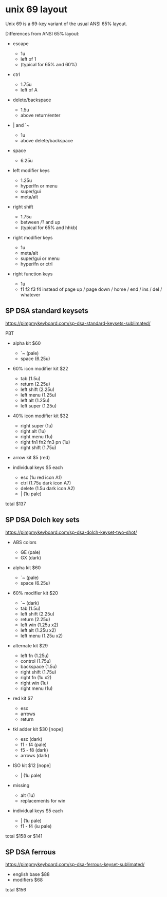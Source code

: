 unix 69 layout
==============

Unix 69 is a 69-key variant of the usual ANSI 65% layout.

Differences from ANSI 65% layout:

  * escape
      - 1u
      - left of 1
      - (typical for 65% and 60%)

  * ctrl
      - 1.75u
      - left of A

  * delete/backspace
      - 1.5u
      - above return/enter

  * \| and `~
      - 1u
      - above delete/backspace

  * space
      - 6.25u

  * left modifier keys
      - 1.25u
      - hyper/fn or menu
      - super/gui
      - meta/alt

  * right shift
      - 1.75u
      - between /? and up
      - (typical for 65% and hhkb)

  * right modifier keys
      - 1u
      - meta/alt
      - super/gui or menu
      - hyper/fn or ctrl

  * right function keys
      - 1u
      - f1 f2 f3 f4 instead of
        page up / page down / home / end / ins / del / whatever


SP DSA standard keysets
-----------------------

https://pimpmykeyboard.com/sp-dsa-standard-keysets-sublimated/

PBT

  * alpha kit $60
      - `~ (pale)
      - space (6.25u)

  * 60% icon modifier kit $22
      - tab (1.5u)
      - return (2.25u)
      - left shift (2.25u)
      - left menu (1.25u)
      - left alt (1.25u)
      - left super (1.25u)

  * 40% icon modifier kit $32
      - right super (1u)
      - right alt (1u)
      - right menu (1u)
      - right fn1 fn2 fn3 pn (1u)
      - right shift (1.75u)

  * arrow kit $5 (red)

  * individual keys $5 each
      - esc (1u red icon A1)
      - ctrl (1.75u dark icon A7)
      - delete (1.5u dark icon A2)
      - \| (1u pale)

total $137


SP DSA Dolch key sets
---------------------

https://pimpmykeyboard.com/sp-dsa-dolch-keyset-two-shot/

  * ABS colors
      - GE (pale)
      - GX (dark)

  * alpha kit $60
      - `~ (pale)
      - space (6.25u)

  * 60% modifier kit $20
      - `~ (dark)
      - tab (1.5u)
      - left shift (2.25u)
      - return (2.25u)
      - left win (1.25u x2)
      - left alt (1.25u x2)
      - left menu (1.25u x2)

  * alternate kit $29
      - left fn (1.25u)
      - control (1.75u)
      - backspace (1.5u)
      - right shift (1.75u)
      - right fn (1u x2)
      - right win (1u)
      - right menu (1u)

  * red kit $7
      - esc
      - arrows
      - return

  * tkl adder kit $30 [nope]
      - esc (dark)
      - f1 - f4 (pale)
      - f5 - f8 (dark)
      - arrows (dark)

  * ISO kit $12 [nope]
      - \| (1u pale)

  * missing
      - alt (1u)
      - replacements for win

  * individual keys $5 each
      - \| (1u pale)
      - f1 - f4 (iu pale)

total $158 or $141


SP DSA ferrous
--------------

https://pimpmykeyboard.com/sp-dsa-ferrous-keyset-sublimated/

  * english base $88
  * modifiers $68

total $156
